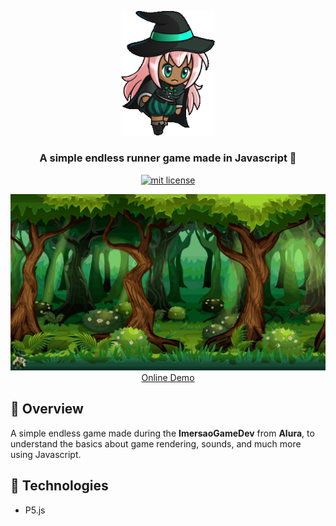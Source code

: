 <p align="center">
	<img src="./src/assets/icons/main.png" width="150" alt="icon" />
</p>	

<h3 align="center">
  A simple endless runner game made in Javascript 🎲
</h3>

<p align="center">
	<a href="https://github.com/guilhermebkel/stuff-delivery">
		<img alt="mit license" src="https://img.shields.io/github/license/guilhermebkel/stuff-delivery?color=0051ff" />
	</a>
</p>

<p align="center">
	<img src="game.gif" alt="gif example" />
	<a href="https://guilhermebkel.github.io/endless-runner-game">Online Demo</a>
</p>

## 📌 Overview

A simple endless game made during the **ImersaoGameDev** from **Alura**, to understand the basics about game rendering, sounds, and much more using Javascript.

## 🔧 Technologies

- P5.js
